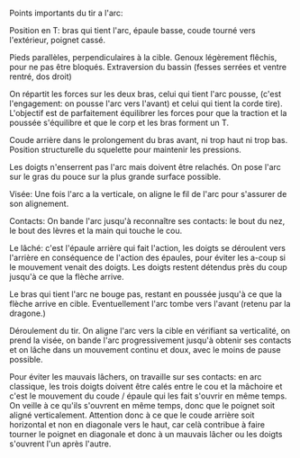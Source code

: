Points importants du tir a l'arc:

Position en T: bras qui tient l'arc, épaule basse, coude tourné vers l'extérieur, poignet cassé.

Pieds parallèles, perpendiculaires à la cible. Genoux légèrement flêchis, pour ne pas être bloqués. Extraversion du bassin (fesses serrées et ventre rentré, dos droit)

On répartit les forces sur les deux bras, celui qui tient l'arc pousse, (c'est l'engagement: on pousse l'arc vers l'avant) et celui qui tient la corde tire). L'objectif est de parfaitement équilibrer les forces pour que la traction et la poussée s'équilibre et que le corp et les bras forment un T.

Coude arrière dans le prolongement du bras avant, ni trop haut ni trop bas. Position structurelle du squelette pour maintenir les pressions.

Les doigts n'enserrent pas l'arc mais doivent être relachés. On pose l'arc sur le gras du pouce sur la plus grande surface possible.

Visée: Une fois l'arc a la verticale, on aligne le fil de l'arc pour s'assurer de son alignement.

Contacts: On bande l'arc jusqu'à reconnaître ses contacts: le bout du nez, le bout des lèvres et la main qui touche le cou. 

Le lâché: c'est l'épaule arrière qui fait l'action, les doigts se déroulent vers l'arrière en conséquence de l'action des épaules, pour éviter les a-coup si le mouvement venait des doigts. Les doigts restent détendus près du coup jusqu'à ce que la flèche arrive.

Le bras qui tient l'arc ne bouge pas, restant en poussée jusqu'à ce que la flèche arrive en cible. Eventuellement l'arc tombe vers l'avant (retenu par la dragone.)

Déroulement du tir. On aligne l'arc vers la cible en vérifiant sa verticalité, on prend la visée, on bande l'arc progressivement jusqu'à obtenir ses contacts et on lâche dans un mouvement continu et doux, avec le moins de pause possible.

Pour éviter les mauvais lâchers, on travaille sur ses contacts: en arc classique, les trois doigts doivent être calés entre le cou et la mâchoire et c'est le mouvement du coude / épaule qui les fait s'ouvrir en même temps. On veille à ce qu'ils s'ouvrent en même temps, donc que le poignet soit aligné verticalement. Attention donc à ce que le coude arrière soit horizontal et non en diagonale vers le haut, car celà contribue à faire tourner le poignet en diagonale et donc à un mauvais lâcher ou les doigts s'ouvrent l'un après l'autre.


